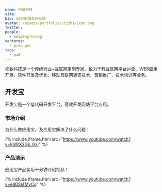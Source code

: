 ```yaml
---
name: 积致科技
site: 
bio: AI应用服务开发商
avatar: /assets/portfolios/jizhi/icon.png
twitter: 
people:
  - weipeng-kuang
ventures:
  - preangel
tags:
  - pa8
---
```


积致科技是一个传统行业+互联网定制专家，致力于有互联网平台运营、WEB应用开发、软件开发及优化、移动互联网通讯技术、营销推广、技术培训等业务。

## 开发宝

开发宝是一个低代码开发平台，高效开发网站平台应用。

### 市场介绍

为什么做应用宝，及应用宝解决了什么问题：

{% include iframe.html src="https://www.youtube.com/watch?v=kbWX2Gp_GxI" %}

### 产品演示

应用宝产品实用十分钟介绍视频：

{% include iframe.html src="https://www.youtube.com/watch?v=eIIQSl4MyCg" %}
